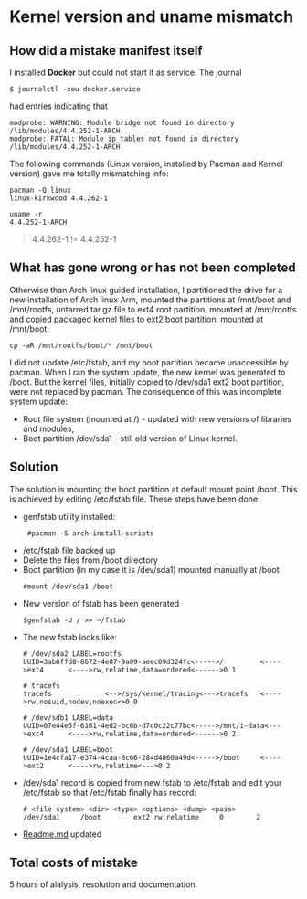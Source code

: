 # Kernel version and uname mismatch

## How did a mistake manifest itself
 I installed **Docker** but could not start it as service. The journal
 ```
 $ journalctl -xeu docker.service 
 ```
 had entries indicating that 
 ```
 modprobe: WARNING: Module bridge not found in directory /lib/modules/4.4.252-1-ARCH
 modprobe: FATAL: Module ip_tables not found in directory /lib/modules/4.4.252-1-ARCH

 ```
The following commands (Linux version, installed by Pacman and Kernel version) gave me totally mismatching info:
```
pacman -Q linux
linux-kirkwood 4.4.262-1
```
```
uname -r
4.4.252-1-ARCH
```
 >4.4.262-1 != 4.4.252-1

## What has gone wrong or has not been completed
Otherwise than Arch linux guided installation, 
I partitioned the drive for a new installation of Arch linux Arm, mounted the partitions at /mnt/boot and /mnt/rootfs, untarred tar.gz file to ext4 root partition, mounted at /mnt/rootfs and copied packaged kernel files to ext2 boot partition, mounted at /mnt/boot:
```
cp -aR /mnt/rootfs/boot/* /mnt/boot
```
I did not update  /etc/fstab, and my boot partition became unaccessible by pacman.
When I ran the system update, the new kernel was generated to /boot. But the kernel files, initially copied to /dev/sda1 ext2 boot partition, were not replaced by pacman.
The consequence of this was incomplete system update:
 * Root file system (mounted at /) - updated with new versions of libraries and modules, 
 * Boot partition /dev/sda1 - still old version of Linux kernel. 

## Solution
The solution is mounting the boot partition at default mount point /boot.
This is achieved by editing /etc/fstab file. These steps have been done:
* genfstab utility installed:
  ```
   #pacman -S arch-install-scripts
  ```
* /etc/fstab file backed up
* Delete the files from /boot directory
* Boot partition (in my case it is /dev/sda1) mounted manually at /boot
  ```
  #mount /dev/sda1 /boot
  ```
* New version of fstab has been generated
  ```
  $genfstab -U / >> ~/fstab
  ```
* The new fstab looks like:
  ```
  # /dev/sda2 LABEL=rootfs
  UUID=3ab6ffd8-8672-4e87-9a09-aeec09d324fc<----->/         <---->ext4      <---->rw,relatime,data=ordered<------>0 1
                                                                                    # tracefs
  tracefs             <-->/sys/kernel/tracing<--->tracefs   <---->rw,nosuid,nodev,noexec<>0 0
                                                                                    # /dev/sdb1 LABEL=data
  UUID=07e44e5f-6161-4ed2-bc6b-d7c0c22c77bc<----->/mnt/i-data<--->ext4      <---->rw,relatime,data=ordered<------>0 2
  
  # /dev/sda1 LABEL=boot
  UUID=1e4cfa17-e374-4caa-8c66-284d4060a49d<----->/boot     <---->ext2      <---->rw,relatime<--->0 2
  ```
* /dev/sda1 record is copied from new fstab to /etc/fstab and edit your /etc/fstab
  so that /etc/fstab finally has record:
  ```
  # <file system> <dir> <type> <options> <dump> <pass>
  /dev/sda1     /boot        ext2 rw,relatime     0        2   
  ```
* [Readme.md](./README.md) updated 

## Total costs of mistake

5 hours of alalysis, resolution and documentation.